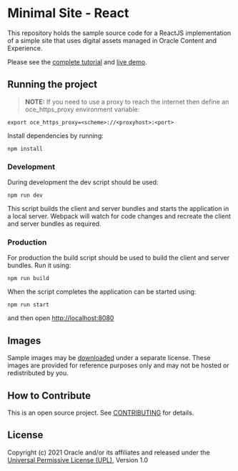# Minimal Site - React

This repository holds the sample source code for a ReactJS implementation of a simple site that uses digital assets managed in Oracle Content and Experience.

Please see the [complete tutorial](https://www.oracle.com/pls/topic/lookup?ctx=cloud&id=oce-react-minimal-sample) and [live demo](https://headless.mycontentdemo.com/samples/oce-react-minimal-sample).

## Running the project

> **NOTE:** If you need to use a proxy to reach the internet then define an oce_https_proxy environment variable:

```shell
export oce_https_proxy=<scheme>://<proxyhost>:<port>
```

Install dependencies by running:

```shell
npm install
```

### Development

During development the dev script should be used:

```shell
npm run dev
```

This script builds the client and server bundles and starts the application in a local server. Webpack will watch for code changes and recreate the client and server bundles as required.

### Production

For production the build script should be used to build the client and server bundles. Run it using:

```shell
npm run build
```

When the script completes the application can be started using:

```shell
npm run start
```

and then open <http://localhost:8080>

## Images

Sample images may be [downloaded](https://www.oracle.com/middleware/technologies/content-experience-downloads.html) under a separate license.  These images are provided for reference purposes only and may not be hosted or redistributed by you.

## How to Contribute

This is an open source project. See [CONTRIBUTING](https://github.com/oracle/oce-react-minimal-sample/blob/main/CONTRIBUTING.md) for details.

## License

Copyright (c) 2021 Oracle and/or its affiliates and released under the
[Universal Permissive License (UPL)](https://oss.oracle.com/licenses/upl/), Version 1.0
